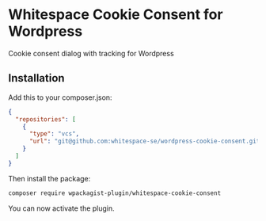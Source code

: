 # Whitespace Cookie Consent for Wordpress

Cookie consent dialog with tracking for Wordpress

## Installation

Add this to your composer.json:

```json
{
  "repositories": [
    {
      "type": "vcs",
      "url": "git@github.com:whitespace-se/wordpress-cookie-consent.git"
    }
  ]
}
```

Then install the package:

```bash
composer require wpackagist-plugin/whitespace-cookie-consent
```

You can now activate the plugin.

